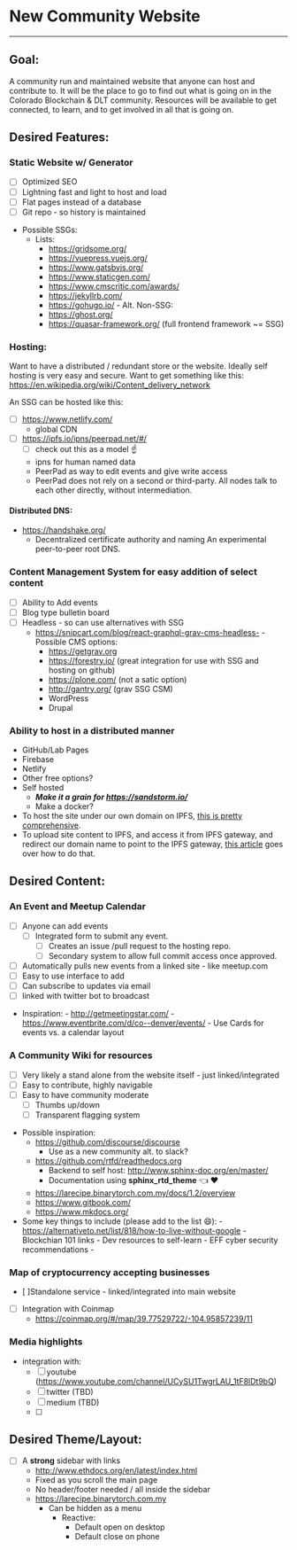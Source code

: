 # New Community Website
---
## Goal:
A community run and maintained website that anyone can host and contribute to. It will be the place to go to find out what is going on in the Colorado Blockchain & DLT community. Resources will be available to get connected, to learn, and to get involved in all that is going on. 

## Desired Features:

### Static Website w/ Generator
   - [ ] Optimized SEO
   - [ ] Lightning fast and light to host and load
   - [ ] Flat pages instead of a database
   - [ ] Git repo - so history is maintained
   - Possible SSGs:
     - Lists:
       - https://gridsome.org/
       - https://vuepress.vuejs.org/
       - https://www.gatsbyjs.org/
       - https://www.staticgen.com/
       - https://www.cmscritic.com/awards/
       - https://jekyllrb.com/
       - https://gohugo.io/
    - Alt. Non-SSG:
        - https://ghost.org/
        - https://quasar-framework.org/ (full frontend framework ~= SSG)

### Hosting:
Want to have a distributed / redundant store or the website. Ideally self hosting is very easy and secure. Want to get something like this: https://en.wikipedia.org/wiki/Content_delivery_network

An SSG can be hosted like this:
  - [ ] https://www.netlify.com/
    - global CDN
  - [ ] https://ipfs.io/ipns/peerpad.net/#/
    - [ ] check out this as a model :point_up:
    - ipns for human named data 
    - PeerPad as way to edit events and give write access
    - PeerPad does not rely on a second or third-party. All nodes talk to each other directly, without intermediation.

#### Distributed DNS:

- https://handshake.org/
  - Decentralized certificate authority and naming
An experimental peer-to-peer root DNS.

### Content Management System for easy addition of select content
   - [ ] Ability to Add events
   - [ ] Blog type bulletin board
   - [ ] Headless - so can use alternatives with SSG
     - https://snipcart.com/blog/react-graphql-grav-cms-headless-
    - Possible CMS options:
        - https://getgrav.org
        - https://forestry.io/ (great integration for use with SSG and hosting on github)
        - https://plone.com/ (not a satic option)
        - http://gantry.org/ (grav SSG CSM)
        - WordPress
        - Drupal

### Ability to host in a distributed manner
- GitHub/Lab Pages
- Firebase
- Netlify
- Other free options?
- Self hosted
  - ***Make it a grain for https://sandstorm.io/***
  - Make a docker?
- To host the site under our own domain on IPFS, [this is pretty comprehensive](https://gist.github.com/claus/1287f47b5fbaaea338ac8a04d02bf258).
- To upload site content to IPFS, and access it from IPFS gateway, and redirect our domain name to point to the IPFS gateway, [this article](https://medium.com/@chrismatthieu/hosting-a-website-via-ipfs-for-free-afee39b84553) goes over how to do that.
  

## Desired Content:

### An Event and Meetup Calendar

- [ ] Anyone can add events
  - [ ] Integrated form to submit any event.
    - [ ] Creates an issue /pull request to the hosting repo.
    - [ ] Secondary system to allow full commit  access once approved.
- [ ] Automatically pulls new events from a linked site - like meetup.com
- [ ] Easy to use interface to add
- [ ] Can subscribe to updates via email
- [ ] linked with twitter bot to broadcast
- Inspiration:
      - http://getmeetingstar.com/
      - https://www.eventbrite.com/d/co--denver/events/
          - Use Cards for events vs. a calendar layout

### A Community Wiki for resources
- [ ] Very likely a stand alone from the website itself - just linked/integrated
- [ ] Easy to contribute, highly navigable
- [ ] Easy to have community moderate
    - [ ] Thumbs up/down
    - [ ] Transparent flagging system
- Possible inspiration:
  - https://github.com/discourse/discourse
    - Use as a new community alt. to slack?
  - https://github.com/rtfd/readthedocs.org
    - Backend to self host: http://www.sphinx-doc.org/en/master/
    - Documentation using **sphinx_rtd_theme** :point_left: :heart:
  - https://larecipe.binarytorch.com.my/docs/1.2/overview
  - https://www.gitbook.com/
  - https://www.mkdocs.org/
- Some key things to include (please add to the list :smile:):
        - https://alternativeto.net/list/818/how-to-live-without-google
        - Blockchian 101 links
        - Dev resources to self-learn
        - EFF cyber security recommendations
        -


### Map of cryptocurrency accepting businesses

- [ ]Standalone service - linked/integrated into main website
- [ ] Integration with Coinmap
  - https://coinmap.org/#/map/39.77529722/-104.95857239/11

### Media highlights
- integration with:
  - [ ] youtube (https://www.youtube.com/channel/UCySU1TwgrLAU_1tF8lDt9bQ)
  - [ ] twitter (TBD)
  - [ ] medium (TBD)
  - [ ]

## Desired Theme/Layout:
  - [ ] A **strong** sidebar with links
    - http://www.ethdocs.org/en/latest/index.html
    - Fixed as you scroll the main page
    - No header/footer needed / all inside the sidebar
    - https://larecipe.binarytorch.com.my
      - Can be hidden as a menu
        - Reactive:
          - Default open on desktop
          - Default close on phone
